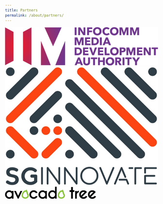 ```yaml
---
title: Partners
permalink: /about/partners/
---
```

![Partners Logo](../images/imda.png)
![Partners Logo](../images/sg.png)
![Partners Logo](../images/atd.png)
